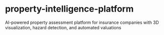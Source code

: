 # property-intelligence-platform
AI-powered property assessment platform for insurance companies with 3D visualization, hazard detection, and automated valuations
